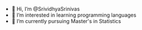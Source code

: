 - 👋 Hi, I’m @SrividhyaSrinivas
- 👀 I’m interested in learning programming languages
- 🌱 I’m currently pursuing Master's in Statistics


